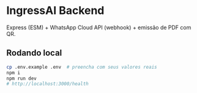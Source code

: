 # IngressAI Backend

Express (ESM) + WhatsApp Cloud API (webhook) + emissão de PDF com QR.

## Rodando local
```sh
cp .env.example .env  # preencha com seus valores reais
npm i
npm run dev
# http://localhost:3000/health

